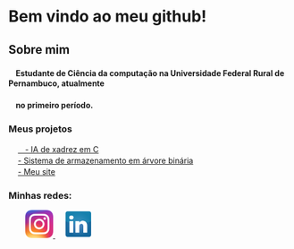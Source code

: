 <!DOCTYPE html>
<html lang="pt-br">
<body>
    <div class="container">
        <h1>Bem vindo ao meu github!</h1>
    </div>
    <div class="container">
        <h2>
            Sobre mim
        </h2>
        <div>
            <h4>ㅤEstudante de Ciência da computação na Universidade Federal Rural de Pernambuco, atualmente</h4>
            <h4>ㅤno primeiro período.</h4>
        </div>
    </div>
    <div>
        <div>
            <h3>Meus projetos</h3>
            <div>
                <a>ㅤ</a>
                <a href="https://github.com/DaviPac/Chess-AI">ㅤ- IA de xadrez em C</a>
            </div>
            <div>
                <a>ㅤ</a>
                <a href="https://github.com/DaviPac/contatos-arvore-binaria">- Sistema de armazenamento em árvore binária</a>
            </div>
            <div>
                <a>ㅤ</a>
                <a href="https://github.com/DaviPac/my-site">- Meu site</a>
            </div>
        </div>
    </div>
    <h3>
        Minhas redes:
    </h3>
    <p></p>
    <div>
        <a>ㅤㅤ</a>
        <a href="https://www.instagram.com/davi_pires_aquino/" target="_blank">
            <img width=50px src="Instagram_icon.png" alt="Instagram">
        </a>
        <a>ㅤ</a>
        <a href="https://www.linkedin.com/in/davi-pires-224b0829a" target="_blank">
            <img width=50px src="linkedin_icon.png" alt="Linkedin">
        </a>
    </div>

</body>
</html>
